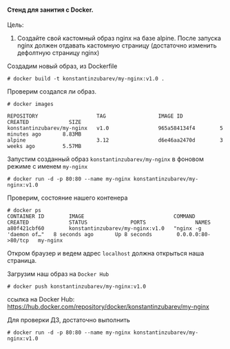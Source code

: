 #### Стенд для занития с Docker.

Цель:

1. Создайте свой кастомный образ nginx на базе alpine. После запуска nginx должен отдавать кастомную страницу (достаточно изменить дефолтную страницу nginx)

Создадим новый образ, из Dockerfile
```
# docker build -t konstantinzubarev/my-nginx:v1.0 .
```
Проверим создался ли образ.

```
# docker images

REPOSITORY                   TAG                 IMAGE ID            CREATED             SIZE
konstantinzubarev/my-nginx   v1.0                965a584134f4        5 minutes ago       8.83MB
alpine                       3.12                d6e46aa2470d        3 weeks ago         5.57MB

```

Запустим созданный образ `konstantinzubarev/my-nginx` в фоновом режиме с именем `my-nginx`
```
# docker run -d -p 80:80 --name my-nginx konstantinzubarev/my-nginx:v1.0
```

Проверим, состояние нашего контенера
```
# docker ps
CONTAINER ID        IMAGE                             COMMAND                  CREATED             STATUS              PORTS                NAMES
a80f421cbf60        konstantinzubarev/my-nginx:v1.0   "nginx -g 'daemon of…"   8 seconds ago       Up 8 seconds        0.0.0.0:80->80/tcp   my-nginx
```

Откром браузер и ведем адрес `localhost` должна открыться наша страница.

Загрузим наш образ на `Docker Hub`

```
# docker push konstantinzubarev/my-nginx:v1.0
```
ссылка на Docker Hub: <https://hub.docker.com/repository/docker/konstantinzubarev/my-nginx>

Для проверки ДЗ, достаточно выполнить

```
# docker run -d -p 80:80 --name my-nginx konstantinzubarev/my-nginx:v1.0
```
